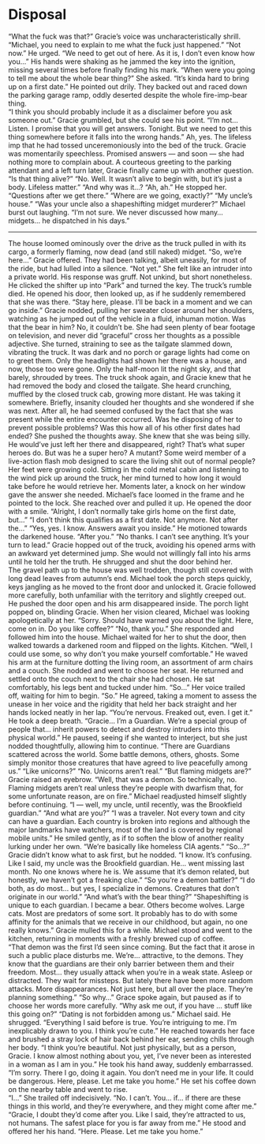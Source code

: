 # Disposal

“What the fuck was that?” Gracie’s voice was uncharacteristically shrill.  “Michael, you need to explain to me what the fuck just happened.”
“Not now.” He urged. “We need to get out of here. As it is, I don’t even know how you…” His hands were shaking as he jammed the key into the ignition, missing several times before finally finding his mark.
“When were you going to tell me about the whole bear thing?” She asked.
“It’s kinda hard to bring up on a first date.” He pointed out drily.  They backed out and raced down the parking garage ramp, oddly deserted despite the whole fire-imp-bear thing.  
“I think you should probably include it as a disclaimer before you ask someone out.” Gracie grumbled, but she could see his point.
“I’m not… Listen.  I promise that you will get answers.  Tonight.  But we need to get this thing somewhere before it falls into the wrong hands.”
Ah, yes. The lifeless imp that he had tossed unceremoniously into the bed of the truck. Gracie was momentarily speechless.  Promised answers — and soon — she had nothing more to complain about.  A courteous greeting to the parking attendant and a left turn later, Gracie finally came up with another question.  
“Is that thing alive?”
“No. Well. It wasn’t alive to begin with, but it’s just a body. Lifeless matter.”
“And why was it…?
“Ah, ah.” He stopped her.  “Questions after we get there.”
“Where are we going, exactly?”
“My uncle’s house.”
“Was your uncle also a shapeshifting midget murderer?”
Michael burst out laughing.  “I’m not sure.  We never discussed how many… midgets… he dispatched in his days.”

--------

The house loomed ominously over the drive as the truck pulled in with its cargo, a formerly flaming, now dead (and still naked) midget. 
“So, we’re here…” Gracie offered.  They had been talking, albeit uneasily, for most of the ride, but had lulled into a silence.
“Not yet.”  She felt like an intruder into a private world.  His response was gruff.  Not unkind, but short nonetheless.
He clicked the shifter up into “Park” and turned the key. The truck’s rumble died.  He opened his door, then looked up, as if he suddenly remembered that she was there.
“Stay here, please.  I’ll be back in a moment and we can go inside.”
Gracie nodded, pulling her sweater closer around her shoulders, watching as he jumped out of the vehicle in a fluid, inhuman motion. Was that the bear in him? No, it couldn’t be. She had seen plenty of bear footage on television, and never did “graceful” cross her thoughts as a possible adjective.
She turned, straining to see as the tailgate slammed down, vibrating the truck. It was dark and no porch or garage lights had come on to greet them. Only the headlights had shown her there was a house, and now, those too were gone. Only the half-moon lit the night sky, and that barely, shrouded by trees. 
The truck shook again, and Gracie knew that he had removed the body and closed the tailgate.  She heard crunching, muffled by the closed truck cab, growing more distant. He was taking it somewhere.
Briefly, insanity clouded her thoughts and she wondered if she was next. After all, he had seemed confused by the fact that she was present while the entire encounter occurred.  Was he disposing of her to prevent possible problems? Was this how all of his other first dates had ended?
She pushed the thoughts away.  She knew that she was being silly.  He would’ve just left her there and disappeared, right? That’s what super heroes do.  But was he a super hero? A mutant?  Some weird member of a live-action flash mob designed to scare the living shit out of normal people?
Her feet were growing cold. Sitting in the cold metal cabin and listening to the wind pick up around the truck, her mind turned to how long it would take before he would retrieve her.  Moments later, a knock on her window gave the answer she needed.  Michael’s face loomed in the frame and he pointed to the lock.  She reached over and pulled it up. He opened the door with a smile.
“Alright, I don’t normally take girls home on the first date, but…”
“I don’t think this qualifies as a first date. Not anymore.  Not after the…”
“Yes, yes. I know. Answers await you inside.” He motioned towards the darkened house. “After you.”
“No thanks. I can’t see anything.  It’s your turn to lead.” Gracie hopped out of the truck, avoiding his opened arms with an awkward yet determined jump.  She would not willingly fall into his arms until he told her the truth.  He shrugged and shut the door behind her.  
The gravel path up to the house was well trodden, though still covered with long dead leaves from autumn’s end.  Michael took the porch steps quickly, keys jangling as he moved to the front door and unlocked it.  Gracie followed more carefully, both unfamiliar with the territory and slightly creeped out.  
He pushed the door open and his arm disappeared inside. The porch light popped on, blinding Gracie. When her vision cleared, Michael was looking apologetically at her.
“Sorry. Should have warned you about the light.  Here, come on in. Do you like coffee?”
“No, thank you.” She responded and followed him into the house. Michael waited for her to shut the door, then walked towards a darkened room and flipped on the lights. Kitchen. 
“Well, I could use some, so why don’t you make yourself comfortable.” He waved his arm at the furniture dotting the living room, an assortment of arm chairs and a couch.  She nodded and went to choose her seat.  He returned and settled onto the couch next to the chair she had chosen.  He sat comfortably, his legs bent and tucked under him.
“So…” Her voice trailed off, waiting for him to begin.
“So.” He agreed, taking a moment to assess the unease in her voice and the rigidity that held her back straight and her hands locked neatly in her lap.  “You’re nervous. Freaked out, even. I get it.” He took a deep breath. “Gracie… I’m a Guardian.  We’re a special group of people that… inherit powers to detect and destroy intruders into this physical world.”  He paused, seeing if she wanted to interject, but she just nodded thoughtfully, allowing him to continue.  “There are Guardians scattered across the world. Some battle demons, others, ghosts. Some simply monitor those creatures that have agreed to live peacefully among us.”
“Like unicorns?”
“No. Unicorns aren’t real.”
“But flaming midgets are?”  Gracie raised an eyebrow.
“Well, that was a demon. So technically, no. Flaming midgets aren’t real unless they’re people with dwarfism that, for some unfortunate reason, are on fire.” Michael readjusted himself slightly before continuing.
“I — well, my uncle, until recently, was the Brookfield guardian.”
“And what are you?” 
“I was a traveler.  Not every town and city can have a guardian.  Each country is broken into regions and although the major landmarks have watchers, most of the land is covered by regional mobile units.”  He smiled gently, as if to soften the blow of another reality lurking under her own.  “We’re basically like homeless CIA agents.”
“So…?” Gracie didn’t know what to ask first, but he nodded.
“I know. It’s confusing.  Like I said, my uncle was the Brookfield guardian.  He… went missing last month.  No one knows where he is.  We assume that it’s demon related, but honestly, we haven’t got a freaking clue.”
“So you’re a demon battler?”
“I do both, as do most… but yes, I specialize in demons. Creatures that don’t originate in our world.”
“And what’s with the bear thing?”
“Shapeshifting is unique to each guardian.  I became a bear.  Others become wolves. Large cats. Most are predators of some sort.  It probably has to do with some affinity for the animals that we receive in our childhood, but again, no one really knows.”
Gracie mulled this for a while.  Michael stood and went to the kitchen, returning in moments with a freshly brewed cup of coffee.  
“That demon was the first I’d seen since coming. But the fact that it arose in such a public place disturbs me.  We’re… attractive, to the demons. They know that the guardians are their only barrier between them and their freedom.  Most… they usually attack when you’re in a weak state. Asleep or distracted.  They wait for missteps.  But lately there have been more random attacks. More disappearances. Not just here, but all over the place. They’re planning something.”
“So why…” Grace spoke again, but paused as if to choose her words more carefully.  “Why ask me out, if you have … stuff like this going on?”
“Dating is not forbidden among us.” Michael said. He shrugged. “Everything I said before is true.  You’re intriguing to me. I’m inexplicably drawn to you. I think you’re cute.” He reached towards her face and brushed a stray lock of hair back behind her ear, sending chills through her body.  “I think you’re beautiful. Not just physically, but as a person, Gracie. I know almost nothing about you, yet, I’ve never been as interested in a woman as I am in you.”
He took his hand away, suddenly embarrassed.  “I’m sorry.  There I go, doing it again.  You don’t need me in your life. It could be dangerous.  Here, please. Let me take you home.” He set his coffee down on the nearby table and went to rise.  
“I…” She trailed off indecisively. “No.  I can’t.  You… if… if there are these things in this world, and they’re everywhere, and they might come after me.”
“Gracie, I doubt they’d come after you.  Like I said, they’re attracted to us, not humans. The safest place for you is far away from me.”  He stood and offered her his hand.  “Here. Please.  Let me take you home.”
